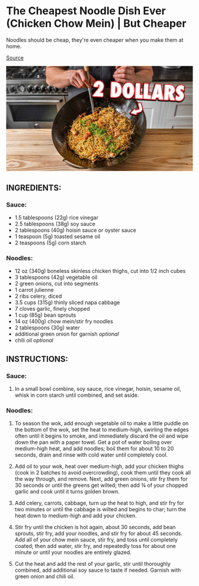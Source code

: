 
# The Cheapest Noodle Dish Ever (Chicken Chow Mein) | But Cheaper
Noodles should be cheap, they're even cheaper when you make them at home.

[Source](https://www.joshuaweissman.com/post/the-cheapest-noodle-dish-ever-chicken-chow-mein-but-cheaper)

![imgage](chicken_chow_mein_noodles.jpg)

## INGREDIENTS:

### Sauce:

- 1.5 tablespoons (22g) rice vinegar
- 2.5 tablespoons (38g) soy sauce
- 2 tablespoons (40g) hoisin sauce or oyster sauce
- 1 teaspoon (5g) toasted sesame oil
- 2 teaspoons (5g) corn starch

### Noodles:

- 12 oz (340g) boneless skinless chicken thighs, cut into 1/2 inch cubes
- 3 tablespoons (42g) vegetable oil
- 2 green onions, cut into segments
- 1 carrot julienne
- 2 ribs celery, diced
- 3.5 cups (315g) thinly sliced napa cabbage
- 7 cloves garlic, finely chopped
- 1 cup (85g) bean sprouts
- 14 oz (400g) chow mein/stir fry noodles
- 2 tablespoons (30g) water
- additional green onion for garnish *optional*
- chili oil *optional*

## INSTRUCTIONS:
### Sauce:

1. In a small bowl combine, soy sauce, rice vinegar, hoisin, sesame oil, whisk in corn starch until combined, and set aside.

### Noodles:

1. To season the wok, add enough vegetable oil to make a little puddle on the bottom of the wok, set the heat to medium-high, swirling the edges often until it begins to smoke, and immediately discard the oil and wipe down the pan with a paper towel.
Get a pot of water boiling over medium-high heat, and add noodles; boil them for about 10 to 20 seconds, drain and rinse with cold water until completely cool.

2. Add oil to your wok, heat over medium-high, add your chicken thighs (cook in 2 batches to avoid overcrowding), cook them until they cook all the way through, and remove. Next, add green onions, stir fry them for 30 seconds or until the greens get wilted; then add ¾ of your chopped garlic and cook until it turns golden brown.

3. Add celery, carrots, cabbage, turn up the heat to high, and stir fry for two minutes or until the cabbage is wilted and begins to char; turn the heat down to medium-high and add your chicken.

4. Stir fry until the chicken is hot again, about 30 seconds, add bean sprouts, stir fry, add your noodles, and stir fry for about 45 seconds. Add all of your chow mein sauce, stir fry, and toss until completely coated; then add water, stir fry, and repeatedly toss for about one minute or until your noodles are entirely glazed.

5. Cut the heat and add the rest of your garlic, stir until thoroughly combined, add additional soy sauce to taste if needed. Garnish with green onion and chili oil.

